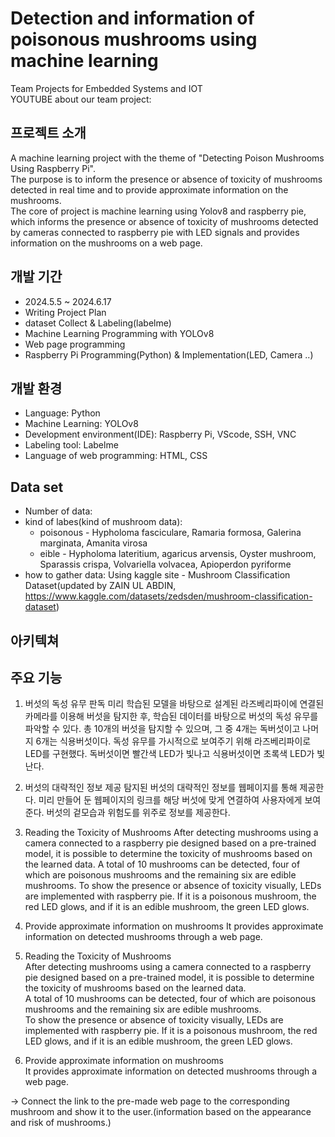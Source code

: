 # Detection and information of poisonous mushrooms using machine learning
Team Projects for Embedded Systems and IOT<br/>
YOUTUBE about our team project: 

## 프로젝트 소개
A machine learning project with the theme of "Detecting Poison Mushrooms Using Raspberry Pi".<br/>
The purpose is to inform the presence or absence of toxicity of mushrooms detected in real time and to provide approximate information on the mushrooms.<br/>
The core of project is machine learning using Yolov8 and raspberry pie, which informs the presence or absence of toxicity of mushrooms detected by cameras connected to raspberry pie with LED signals and provides information on the mushrooms on a web page.

## 개발 기간
 - 2024.5.5 ~ 2024.6.17
 - Writing Project Plan
 - dataset Collect & Labeling(labelme)
 - Machine Learning Programming with YOLOv8
 - Web page programming
 - Raspberry Pi Programming(Python) & Implementation(LED, Camera ..)

## 개발 환경
- Language: Python
- Machine Learning: YOLOv8
- Development environment(IDE): Raspberry Pi, VScode, SSH, VNC
- Labeling tool: Labelme
- Language of web programming: HTML, CSS

## Data set
- Number of data:
- kind of labes(kind of mushroom data):
  - poisonous - Hypholoma fasciculare, Ramaria formosa, Galerina marginata, Amanita virosa<br/>
  - eible - Hypholoma lateritium, agaricus arvensis, Oyster mushroom, Sparassis crispa, Volvariella volvacea, Apioperdon pyriforme
- how to gather data: Using kaggle site - Mushroom Classification Dataset(updated by ZAIN UL ABDIN, https://www.kaggle.com/datasets/zedsden/mushroom-classification-dataset)

## 아키텍쳐


## 주요 기능
1. 버섯의 독성 유무 판독
미리 학습된 모델을 바탕으로 설계된 라즈베리파이에 연결된 카메라를 이용해 버섯을 탐지한 후, 학습된 데이터를 바탕으로 버섯의 독성 유무를 파악할 수 있다.
총 10개의 버섯을 탐지할 수 있으며, 그 중 4개는 독버섯이고 나머지 6개는 식용버섯이다. 독성 유무를 가시적으로 보여주기 위해 라즈베리파이로 LED를 구현했다. 독버섯이면 빨간색 LED가 빛나고 식용버섯이면 초록색 LED가 빛난다.
2. 버섯의 대략적인 정보 제공
탐지된 버섯의 대략적인 정보를 웹페이지를 통해 제공한다. 미리 만들어 둔 웹페이지의 링크를 해당 버섯에 맞게 연결하여 사용자에게 보여준다.
버섯의 겉모습과 위험도를 위주로 정보를 제공한다. 

1. Reading the Toxicity of Mushrooms
After detecting mushrooms using a camera connected to a raspberry pie designed based on a pre-trained model, it is possible to determine the toxicity of mushrooms based on the learned data.
A total of 10 mushrooms can be detected, four of which are poisonous mushrooms and the remaining six are edible mushrooms. To show the presence or absence of toxicity visually, LEDs are implemented with raspberry pie. If it is a poisonous mushroom, the red LED glows, and if it is an edible mushroom, the green LED glows.
2. Provide approximate information on mushrooms
It provides approximate information on detected mushrooms through a web page.

1. Reading the Toxicity of Mushrooms<br/>
After detecting mushrooms using a camera connected to a raspberry pie designed based on a pre-trained model, it is possible to determine the toxicity of mushrooms based on the learned data.<br/>
A total of 10 mushrooms can be detected, four of which are poisonous mushrooms and the remaining six are edible mushrooms.<br/>
To show the presence or absence of toxicity visually, LEDs are implemented with raspberry pie. If it is a poisonous mushroom, the red LED glows, and if it is an edible mushroom, the green LED glows.
3. Provide approximate information on mushrooms<br/>
It provides approximate information on detected mushrooms through a web page.<br/>

-> Connect the link to the pre-made web page to the corresponding mushroom and show it to the user.(information based on the appearance and risk of mushrooms.)


